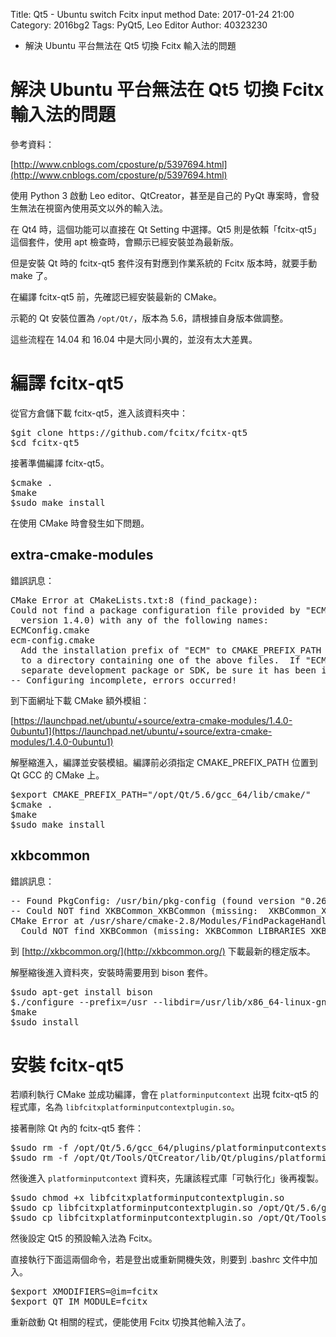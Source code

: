 Title: Qt5 - Ubuntu switch Fcitx input method
Date: 2017-01-24 21:00
Category: 2016bg2
Tags: PyQt5, Leo Editor
Author: 40323230

* 解決 Ubuntu 平台無法在 Qt5 切換 Fcitx 輸入法的問題

<!-- PELICAN_END_SUMMARY -->

解決 Ubuntu 平台無法在 Qt5 切換 Fcitx 輸入法的問題
===

參考資料：

[http://www.cnblogs.com/cposture/p/5397694.html](http://www.cnblogs.com/cposture/p/5397694.html)

使用 Python 3 啟動 Leo editor、QtCreator，甚至是自己的 PyQt 專案時，會發生無法在視窗內使用英文以外的輸入法。

在 Qt4 時，這個功能可以直接在 Qt Setting 中選擇。Qt5 則是依賴「fcitx-qt5」這個套件，使用 apt 檢查時，會顯示已經安裝並為最新版。

但是安裝 Qt 時的 fcitx-qt5 套件沒有對應到作業系統的 Fcitx 版本時，就要手動 make 了。

在編譯 fcitx-qt5 前，先確認已經安裝最新的 CMake。

示範的 Qt 安裝位置為 `/opt/Qt/`，版本為 5.6，請根據自身版本做調整。

這些流程在 14.04 和 16.04 中是大同小異的，並沒有太大差異。

編譯 fcitx-qt5
===

從官方倉儲下載 fcitx-qt5，進入該資料夾中：

<pre>
$git clone https://github.com/fcitx/fcitx-qt5
$cd fcitx-qt5
</pre>

接著準備編譯 fcitx-qt5。

<pre>
$cmake .
$make
$sudo make install
</pre>

在使用 CMake 時會發生如下問題。

extra-cmake-modules
---

錯誤訊息：

<pre>
CMake Error at CMakeLists.txt:8 (find_package):
Could not find a package configuration file provided by "ECM" (requested
  version 1.4.0) with any of the following names:
ECMConfig.cmake
ecm-config.cmake
  Add the installation prefix of "ECM" to CMAKE_PREFIX_PATH or set "ECM_DIR"
  to a directory containing one of the above files.  If "ECM" provides a
  separate development package or SDK, be sure it has been installed.
-- Configuring incomplete, errors occurred!
</pre>

到下面網址下載 CMake 額外模組：

[https://launchpad.net/ubuntu/+source/extra-cmake-modules/1.4.0-0ubuntu1](https://launchpad.net/ubuntu/+source/extra-cmake-modules/1.4.0-0ubuntu1)

解壓縮進入，編譯並安裝模組。編譯前必須指定 CMAKE_PREFIX_PATH 位置到 Qt GCC 的 CMake 上。

<pre>
$export CMAKE_PREFIX_PATH="/opt/Qt/5.6/gcc_64/lib/cmake/"
$cmake .
$make
$sudo make install
</pre>

xkbcommon
---

錯誤訊息：

<pre>
-- Found PkgConfig: /usr/bin/pkg-config (found version "0.26") 
-- Could NOT find XKBCommon_XKBCommon (missing:  XKBCommon_XKBCommon_LIBRARY XKBCommon_XKBCommon_INCLUDE_DIR) 
CMake Error at /usr/share/cmake-2.8/Modules/FindPackageHandleStandardArgs.cmake:108 (message):
  Could NOT find XKBCommon (missing: XKBCommon_LIBRARIES XKBCommon) (Required is at least version "0.5.0")
</pre>

到 [http://xkbcommon.org/](http://xkbcommon.org/) 下載最新的穩定版本。

解壓縮後進入資料夾，安裝時需要用到 bison 套件。

<pre>
$sudo apt-get install bison
$./configure --prefix=/usr --libdir=/usr/lib/x86_64-linux-gnu --disable-x11
$make
$sudo install
</pre>

安裝 fcitx-qt5
===

若順利執行 CMake 並成功編譯，會在 `platforminputcontext` 出現 fcitx-qt5 的程式庫，名為 `libfcitxplatforminputcontextplugin.so`。

接著刪除 Qt 內的 fcitx-qt5 套件：

<pre>
$sudo rm -f /opt/Qt/5.6/gcc_64/plugins/platforminputcontexts/libfcitxplatforminputcontextplugin.so
$sudo rm -f /opt/Qt/Tools/QtCreator/lib/Qt/plugins/platforminputcontexts/libfcitxplatforminputcontextplugin.so
</pre>

然後進入 `platforminputcontext` 資料夾，先讓該程式庫「可執行化」後再複製。

<pre>
$sudo chmod +x libfcitxplatforminputcontextplugin.so
$sudo cp libfcitxplatforminputcontextplugin.so /opt/Qt/5.6/gcc_64/plugins/platforminputcontexts/
$sudo cp libfcitxplatforminputcontextplugin.so /opt/Qt/Tools/QtCreator/lib/Qt/plugins/platforminputcontexts/
</pre>

然後設定 Qt5 的預設輸入法為 Fcitx。

直接執行下面這兩個命令，若是登出或重新開機失效，則要到 .bashrc 文件中加入。

<pre>
$export XMODIFIERS=@im=fcitx
$export QT_IM_MODULE=fcitx
</pre>

重新啟動 Qt 相關的程式，便能使用 Fcitx 切換其他輸入法了。